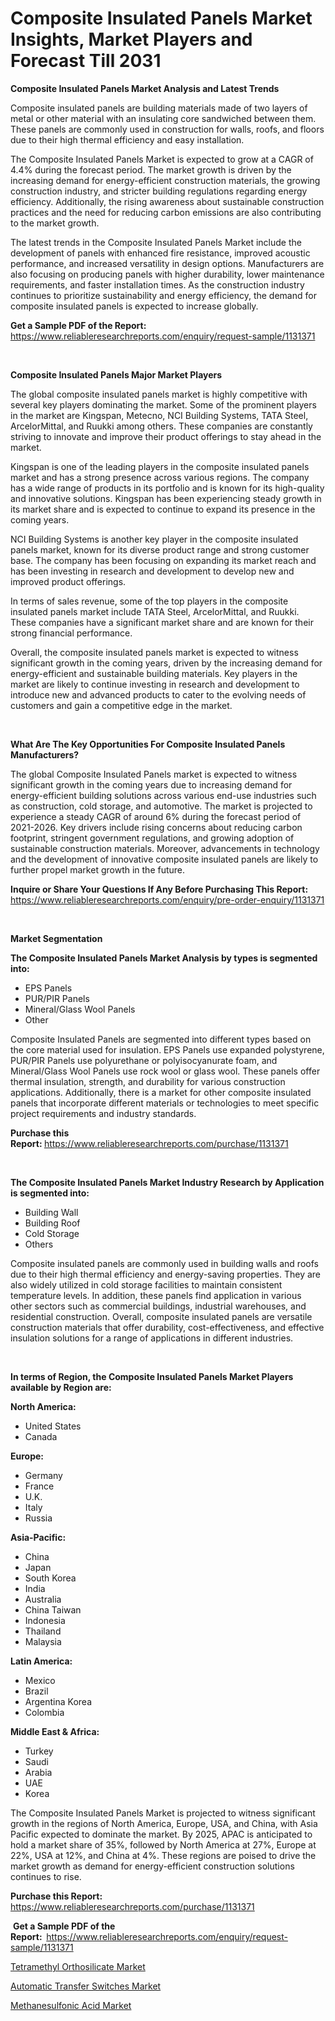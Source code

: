 <p><h1>Composite Insulated Panels Market Insights, Market Players and Forecast Till 2031</h1></p><p><strong>Composite Insulated Panels Market Analysis and Latest Trends</strong></p>
<p><p>Composite insulated panels are building materials made of two layers of metal or other material with an insulating core sandwiched between them. These panels are commonly used in construction for walls, roofs, and floors due to their high thermal efficiency and easy installation. </p><p>The Composite Insulated Panels Market is expected to grow at a CAGR of 4.4% during the forecast period. The market growth is driven by the increasing demand for energy-efficient construction materials, the growing construction industry, and stricter building regulations regarding energy efficiency. Additionally, the rising awareness about sustainable construction practices and the need for reducing carbon emissions are also contributing to the market growth.</p><p>The latest trends in the Composite Insulated Panels Market include the development of panels with enhanced fire resistance, improved acoustic performance, and increased versatility in design options. Manufacturers are also focusing on producing panels with higher durability, lower maintenance requirements, and faster installation times. As the construction industry continues to prioritize sustainability and energy efficiency, the demand for composite insulated panels is expected to increase globally.</p></p>
<p><strong>Get a Sample PDF of the Report:&nbsp;</strong> <a href="https://www.reliableresearchreports.com/enquiry/request-sample/1131371">https://www.reliableresearchreports.com/enquiry/request-sample/1131371</a></p>
<p>&nbsp;</p>
<p><strong>Composite Insulated Panels Major Market Players</strong></p>
<p><p>The global composite insulated panels market is highly competitive with several key players dominating the market. Some of the prominent players in the market are Kingspan, Metecno, NCI Building Systems, TATA Steel, ArcelorMittal, and Ruukki among others. These companies are constantly striving to innovate and improve their product offerings to stay ahead in the market.</p><p>Kingspan is one of the leading players in the composite insulated panels market and has a strong presence across various regions. The company has a wide range of products in its portfolio and is known for its high-quality and innovative solutions. Kingspan has been experiencing steady growth in its market share and is expected to continue to expand its presence in the coming years.</p><p>NCI Building Systems is another key player in the composite insulated panels market, known for its diverse product range and strong customer base. The company has been focusing on expanding its market reach and has been investing in research and development to develop new and improved product offerings.</p><p>In terms of sales revenue, some of the top players in the composite insulated panels market include TATA Steel, ArcelorMittal, and Ruukki. These companies have a significant market share and are known for their strong financial performance.</p><p>Overall, the composite insulated panels market is expected to witness significant growth in the coming years, driven by the increasing demand for energy-efficient and sustainable building materials. Key players in the market are likely to continue investing in research and development to introduce new and advanced products to cater to the evolving needs of customers and gain a competitive edge in the market.</p></p>
<p>&nbsp;</p>
<p><strong>What Are The Key Opportunities For Composite Insulated Panels Manufacturers?</strong></p>
<p><p>The global Composite Insulated Panels market is expected to witness significant growth in the coming years due to increasing demand for energy-efficient building solutions across various end-use industries such as construction, cold storage, and automotive. The market is projected to experience a steady CAGR of around 6% during the forecast period of 2021-2026. Key drivers include rising concerns about reducing carbon footprint, stringent government regulations, and growing adoption of sustainable construction materials. Moreover, advancements in technology and the development of innovative composite insulated panels are likely to further propel market growth in the future.</p></p>
<p><strong>Inquire or Share Your Questions If Any Before Purchasing This Report:</strong> <a href="https://www.reliableresearchreports.com/enquiry/pre-order-enquiry/1131371">https://www.reliableresearchreports.com/enquiry/pre-order-enquiry/1131371</a></p>
<p>&nbsp;</p>
<p><strong>Market Segmentation</strong></p>
<p><strong>The Composite Insulated Panels Market Analysis by types is segmented into:</strong></p>
<p><ul><li>EPS Panels</li><li>PUR/PIR Panels</li><li>Mineral/Glass Wool Panels</li><li>Other</li></ul></p>
<p><p>Composite Insulated Panels are segmented into different types based on the core material used for insulation. EPS Panels use expanded polystyrene, PUR/PIR Panels use polyurethane or polyisocyanurate foam, and Mineral/Glass Wool Panels use rock wool or glass wool. These panels offer thermal insulation, strength, and durability for various construction applications. Additionally, there is a market for other composite insulated panels that incorporate different materials or technologies to meet specific project requirements and industry standards.</p></p>
<p><strong>Purchase this Report:&nbsp;</strong><a href="https://www.reliableresearchreports.com/purchase/1131371">https://www.reliableresearchreports.com/purchase/1131371</a></p>
<p>&nbsp;</p>
<p><strong>The Composite Insulated Panels Market Industry Research by Application is segmented into:</strong></p>
<p><ul><li>Building Wall</li><li>Building Roof</li><li>Cold Storage</li><li>Others</li></ul></p>
<p><p>Composite insulated panels are commonly used in building walls and roofs due to their high thermal efficiency and energy-saving properties. They are also widely utilized in cold storage facilities to maintain consistent temperature levels. In addition, these panels find application in various other sectors such as commercial buildings, industrial warehouses, and residential construction. Overall, composite insulated panels are versatile construction materials that offer durability, cost-effectiveness, and effective insulation solutions for a range of applications in different industries.</p></p>
<p>&nbsp;</p>
<p><strong>In terms of Region, the Composite Insulated Panels Market Players available by Region are:</strong></p>
<p>
    <p> <strong> North America: </strong>
        <ul>
            <li>United States</li>
            <li>Canada</li>
        </ul>
        </p> 
    <p> <strong> Europe: </strong>
        <ul>
            <li>Germany</li>
            <li>France</li>
            <li>U.K.</li>
            <li>Italy</li>
            <li>Russia</li>
        </ul>
        </p> 
    <p> <strong> Asia-Pacific: </strong>
        <ul>
            <li>China</li>
            <li>Japan</li>
            <li>South Korea</li>
            <li>India</li>
            <li>Australia</li>
            <li>China Taiwan</li>
            <li>Indonesia</li>
            <li>Thailand</li>
            <li>Malaysia</li>
        </ul>
        </p> 
    <p> <strong> Latin America: </strong>
        <ul>
            <li>Mexico</li>
            <li>Brazil</li>
            <li>Argentina Korea</li>
            <li>Colombia</li>
        </ul>
        </p> 
    <p> <strong> Middle East & Africa: </strong>
        <ul>
            <li>Turkey</li>
            <li>Saudi</li>
            <li>Arabia</li>
            <li>UAE</li>
            <li>Korea</li>
        </ul>
    </p>
    </p>
<p><p>The Composite Insulated Panels Market is projected to witness significant growth in the regions of North America, Europe, USA, and China, with Asia Pacific expected to dominate the market. By 2025, APAC is anticipated to hold a market share of 35%, followed by North America at 27%, Europe at 22%, USA at 12%, and China at 4%. These regions are poised to drive the market growth as demand for energy-efficient construction solutions continues to rise.</p></p>
<p><strong>Purchase this Report: </strong><a href="https://www.reliableresearchreports.com/purchase/1131371">https://www.reliableresearchreports.com/purchase/1131371</a></p>
<p>&nbsp;<strong>Get a Sample PDF of the Report:&nbsp;&nbsp;</strong><a href="https://www.reliableresearchreports.com/enquiry/request-sample/1131371">https://www.reliableresearchreports.com/enquiry/request-sample/1131371</a></p>
<p><strong></strong></p>
<p><p><a href="https://github.com/timeliteaut/Market-Research-Report-List-1/blob/main/tetramethyl-orthosilicate-market.md">Tetramethyl Orthosilicate Market</a></p><p><a href="https://github.com/nancykennedykellievqfqt2/Market-Research-Report-List-1/blob/main/automatic-transfer-switches-market.md">Automatic Transfer Switches Market</a></p><p><a href="https://github.com/seekum/Market-Research-Report-List-1/blob/main/methanesulfonic-acid-market.md">Methanesulfonic Acid Market</a></p></p>
